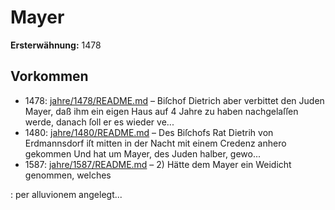# Mayer

**Ersterwähnung:** 1478

## Vorkommen
- 1478: [jahre/1478/README.md](../jahre/1478/README.md) – Biſchof Dietrich
aber verbittet den Juden Mayer, daß ihm ein eigen Haus
auf 4 Jahre zu haben nachgelaſſen werde, danach ſoll er
es wieder ve...
- 1480: [jahre/1480/README.md](../jahre/1480/README.md) – Des Biſchofs Rat Dietrih von Erdmannsdorf iſt
mitten in der Nacht mit einem Credenz anhero gekommen
Und hat um Mayer, des Juden halber, gewo...
- 1587: [jahre/1587/README.md](../jahre/1587/README.md) – 2) Hätte dem Mayer ein Weidicht genommen, welches

: per alluvionem angelegt...

